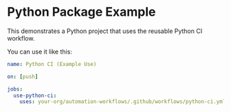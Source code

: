 # Python Package Example

This demonstrates a Python project that uses the reusable Python CI workflow.

You can use it like this:

```yaml
name: Python CI (Example Use)

on: [push]

jobs:
  use-python-ci:
    uses: your-org/automation-workflows/.github/workflows/python-ci.yml@main
